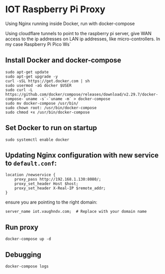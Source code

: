 # IOT Raspberry Pi Proxy

Using Nginx running inside Docker, run with docker-compose

Using cloudflare tunnels to point to the raspberry pi server, give WAN access to the ip addresses on LAN ip addresses, like micro-controllers. In my case Raspberry Pi Pico Ws`

## Install Docker and docker-compose

```
sudo apt-get update
sudo apt-get upgrade -y
curl -sSL https://get.docker.com | sh
sudo usermod -aG docker $USER
sudo curl -L https://github.com/docker/compose/releases/download/v2.29.7/docker-compose-`uname -s`-`uname -m` > docker-compose
sudo mv docker-compose /usr/bin/
sudo chown root: /usr/bin/docker-compose
sudo chmod +x /usr/bin/docker-compose
```

## Set Docker to run on startup

```
sudo systemctl enable docker
```

## Updating Nginx configuration with new service to `default.conf`:

```
location /newservice {
    proxy_pass http://192.168.1.130:8080/;
    proxy_set_header Host $host;
    proxy_set_header X-Real-IP $remote_addr;
}
```
ensure you are pointing to the right domain:
```
server_name iot.vaughndv.com;  # Replace with your domain name
```


## Run proxy

```
docker-compose up -d
```

## Debugging

```
docker-compose logs
```


